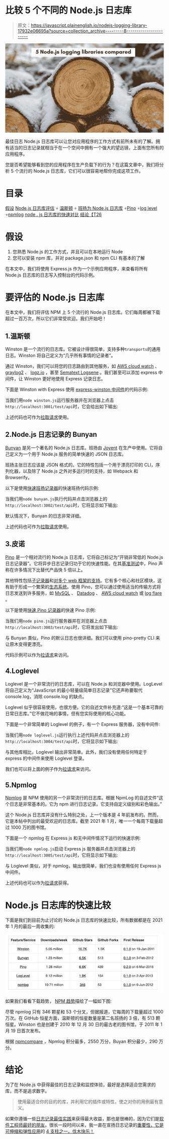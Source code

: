 # 比较 5 个不同的 Node.js 日志库

> 原文：<https://javascript.plainenglish.io/nodejs-logging-library-17932e06695a?source=collection_archive---------8----------------------->

![](img/12e013a3cca24104a9acbe1f59fe6583.png)

最佳日志 Node.js 日志库可以让您对应用程序的工作方式有前所未有的了解。拥有适当的日志记录就相当于在一个空间中拥有一个强大的望远镜，上面有您所有的应用程序。

您是否希望能够看到您的应用程序在生产负载下的行为？在这篇文章中，我们将分析 5 个流行的 Node.js 日志库，它们可以很容易地帮你完成这项工作。

# 目录

[假设](#3717)
[Node.js 日志库评估](#26bd)
∘ [温斯顿](#683c)
∘ [班扬为 Node.js 日志库](#6c62)
∘[Pino](#ceaa)
∘[log level](#d77f)
∘[npmlog](#6b0c)
[node . js 日志库的快速对比](#7d84)
[结论【T26](#408c)

# 假设

1.  您熟悉 Node.js 的工作方式，并且可以在本地运行 Node
2.  您可以安装 npm 库，并对 package.json 和 npm CLI 有基本的了解

在本文中，我们将使用 Express.js 作为一个示例应用程序，来查看将所有 Node.js 日志库的日志写入控制台的代码示例。

# 要评估的 Node.js 日志库

在本文中，我们将评估 NPM 上 5 个流行的 Node.js 日志库。它们每周都被下载超过一百万次，所以它们非常受欢迎。我们开始吧！

## 1.温斯顿

Winston 是一个流行的日志库。它被设计得很简单，支持多种`transports`的通用日志。Winston 将自己定义为“几乎所有事情的记录者”。

通过 Winston，我们可以将您的日志路由到其他服务，如 [AWS cloud watch](https://www.npmjs.com/package/winston-cloudwatch) 、 [graylog2](https://www.npmjs.com/package/@eximius/winston-graylog2) 、 [logz.io](https://www.npmjs.com/package/winston-logzio) ，甚至 [Sematext Logsene](https://www.npmjs.com/package/winston-logsene) 。我们甚至可以添加 express 中间件，让 Winston 更好地使用 Express 记录日志。

下面是 Winston with Express 使用 [express-winston 中间件](https://github.com/bithavoc/express-winston)的代码示例:

当我们用`node winston.js`运行服务器并在浏览器上点击`http://localhost:3001/test/api`时，它会给出如下输出:

上述代码也可作为[拉取请求](https://github.com/geshan/nodejs-logging/pull/2/files)使用。

## 2.Node.js 日志记录的 Bunyan

[Bunyan](https://www.npmjs.com/package/bunyan) 是另一个著名的 Node.js 日志库。班扬由 [Joyent](https://www.joyent.com/node-js/production/modules) 在生产中使用。它将自己定义为一个用于 Node.js 服务的简单快速的 JSON 日志库。

班扬主张日志应该是 JSON 格式的。它的特性包括一个用于漂亮打印的 CLI，序列化器，以及除了 Node.js 之外对多运行时的支持，如 Webpack 和 Browserify。

以下是使用[快速班扬记录器](https://github.com/villadora/express-bunyan-logger)的快速班扬代码示例:

当我们用`node bunyan.js`执行代码并点击浏览器上的`http://localhost:3002/test/api`时，它将显示如下输出:

默认情况下，Bunyan 的日志非常详细。

上述代码也可作为[拉取请求](https://github.com/geshan/nodejs-logging/pull/3/files)使用。

## 3.皮诺

[Pino](https://www.npmjs.com/package/pino) 是一个相对流行的 Node.js 日志库，它将自己标记为“开销非常低的 Node.js 日志记录器”。它将异步日志记录归功于它的快速性能。在其[基准测试](https://github.com/pinojs/pino/blob/master/docs/benchmarks.md)中，Pino 声称在许多情况下比替代产品快 5 倍以上。

其他特性包括[子记录器](https://github.com/pinojs/pino/blob/master/docs/child-loggers.md)和[对多个 web 框架的支持](https://github.com/pinojs/pino/blob/master/docs/web.md)。它有多个核心和社区模块，这有助于形成一个繁荣的[生态系统](https://github.com/pinojs/pino/blob/master/docs/ecosystem.md)。使用 Pino，您可以通过使用适当的传输方式将日志发送到许多服务，如 [MySQL](https://github.com/pinojs/pino/blob/master/docs/transports.md#pino-mysql) 、 [Datadog](https://github.com/pinojs/pino/blob/master/docs/transports.md#pino-datadog) 、 [AWS cloud watch](https://github.com/pinojs/pino/blob/master/docs/transports.md#pino-cloudwatch) 或 [log flare](https://github.com/pinojs/pino/blob/master/docs/transports.md#pino-logflare) 。

以下是使用[快速 Pino 记录器](https://github.com/pinojs/express-pino-logger)的快速 Pino 示例:

当我们用`node pino.js`运行服务器并在浏览器上点击`http://localhost:3003/test/api`时，它将发出如下输出:

与 Bunyan 类似，Pino 的默认日志也很详细。我们可以使用 pino-pretty CLI 来让原木变得更漂亮。

代码示例可以作为[拉请求](https://github.com/geshan/nodejs-logging/pull/4/files)来访问。

## 4.Loglevel

Loglevel 是一个非常流行的日志库，可以在 Node.js 和浏览器中使用。LogLevel 将自己定义为“JavaScript 的最小轻量级简单日志记录”它还声称要取代 console.log，消除 console.log 的缺点。

Loglevel 似乎很容易使用，也很方便。它的自述文件补充道:“这是一个基本可靠的日常日志库。”它不做花哨的事情，但有您实际使用的核心功能。

下面是一个非常简单的 Loglevel 的例子，有一个 Express 服务器，没有中间件:

当我们用`node loglevel.js`运行执行上述代码并点击浏览器上的`http://localhost:3004/test/api`时，它将显示如下输出:

与其他库相比，Loglevel 输出非常简单。此外，我们没有使用任何特定于 express 的中间件来使用 Loglevel 登录。

我们也可以将上面的例子作为[拉请求](https://github.com/geshan/nodejs-logging/pull/5/files)来访问。

## 5.Npmlog

[Npmlog](https://www.npmjs.com/package/npmlog) 是 NPM 使用的另一个非常流行的日志库。根据 NpmLog 的自述文件“这个日志是非常基本的。它为 npm 进行日志记录。它支持自定义级别和彩色输出。”

这个 Node.js 日志库并没有什么特别之处，上一个版本是 4 年前发布的。然而，它是本帖中列出的最受欢迎的日志库。截至 2021 年 1 月，唯一一个每周下载量超过 1000 万的图书馆。

下面是一个 npmlog 在 Express js 和无中间件情况下运行的快速示例:

当我们用`node npmlog.js`启动 Express js 服务器并点击浏览器上的`http://localhost:3005/test/api`时，它将显示如下输出:

与 Loglevel 类似，对于 npmlog，输出很简单，我们也没有使用任何 Express js 中间件。

上述代码也可以作为[拉请求](https://github.com/geshan/nodejs-logging/pull/6/files)获得。

# Node.js 日志库的快速比较

下面是我们到目前为止讨论的 Node.js 日志库的快速比较，所有数据都是在 2021 年 1 月的最后一周收集的:

![](img/bc58810f33612b03113ebea65888aed4.png)

如果我们看看下载趋势， [NPM 趋势](https://www.npmtrends.com/winston-vs-bunyan-vs-pino-vs-loglevel-vs-npmlog)描绘了一幅如下图:

尽管 npmlog 只有 346 颗星和 53 个分叉，但据报道，它每周的下载量超过 1000 万次。在 GitHub 恒星方面，温斯顿的恒星数量是第二名班扬的 3 倍，有 513 颗恒星。Winston 也是创建于 2010 年 12 月 30 日的最古老的图书馆，于 2011 年 1 月 19 日首次发布。

根据 [npmcompare](https://npmcompare.com/compare/bunyan,loglevel,npmlog,pino,winston) ，Npmlog 积分最多，2550 万分，Buyan 积分最少，290 万分。

# 结论

为了在 Node.js 中获得最佳的日志记录和监控体验，最好是选择适合您需求的库，而不是追求数字。

> 使用最适合你的目的的库，并利用它的插件或特性，使之对你的用例最有意义。

如果你遵循一些[日志记录最佳实践](https://geshan.com.np/blog/2019/03/follow-these-logging-best-practices-to-get-the-most-out-of-application-level-logging-slides/)来获得最大收益，那也是很棒的，因为它们是[软件工程师最好的朋友](https://geshan.com.np/blog/2019/11/laracon-au-2019-overall-a-good-experience/)。很长一段时间以来，我一直在宣扬日志记录的[重要性，它是可伸缩和弹性应用](https://geshan.com.np/blog/2015/08/importance-of-logging-in-your-applications/)的 [4 支柱之一。伐木快乐！](https://geshan.com.np/blog/2015/10/4-pillars-of-a-solid-software-application-and-tools-to-support-it/#logging-with-monitoring)
